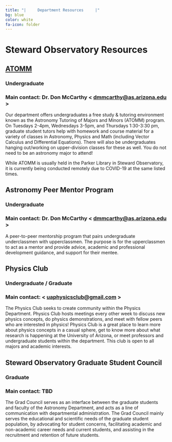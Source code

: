 ```yaml
---
title: "|     Department Resources     |"
bg: blue
color: white
fa-icon: folder
---
```


# Steward Observatory Resources

## [ATOMM](http://uaastroclub.org/resources/astronomy/atomm/)
### Undergraduate
### Main contact: Dr. Don McCarthy < <dmmcarthy@as.arizona.edu> >

Our department offers undergraduates a free study & tutoring environment known as the Astronomy Tutoring of Majors and Minors (ATOMM) program. On Tuesdays 2-4pm, Wednesdays 3-5pm, and Thursdays 1:30-3:30 pm, graduate student tutors help with homework and course material for a variety of classes in Astronomy, Physics and Math (including Vector Calculus and Differential Equations). There will also be undergraduates hanging out/working on upper-division classes for these as well. You do not need to be an astronomy major to attend! 

While ATOMM is usually held in the Parker Library in Steward Observatory, it is currently being conducted remotely due to COVID-19 at the same listed times. 

## Astronomy Peer Mentor Program
### Undergraduate
### Main contact: Dr. Don McCarthy < <dmmcarthy@as.arizona.edu> > 

A peer-to-peer mentorship program that pairs undergraduate underclassmen with upperclassmen. The purpose is for the upperclassmen to act as a mentor and provide advice, academic and professional development guidance, and support for their mentee. 

## Physics Club
### Undergraduate / Graduate
### Main contact: < <uaphysicsclub@gmail.com> >

The Physics Club seeks to create community within the Physics Department.  Physics Club hosts meetings every other week to discuss new physics concepts, do physics demonstrations, and meet with fellow peers who are interested in physics! Physics Club is a great place to learn more about physics concepts in a casual sphere, get to know more about what research is happening at the University of Arizona, or meet professors and undergraduate students within the department. This club is open to all majors and academic interests.

## Steward Observatory Graduate Student Council
### Graduate
### Main contact: TBD

The Grad Council serves as an interface between the graduate students and faculty of the Astronomy Department, and acts as a line of communication with departmental administration. The Grad Council mainly serves the educational and scientific needs of the graduate student population, by advocating for student concerns, facilitating academic and non-academic career needs and current students, and assisting in the recruitment and retention of future students.

